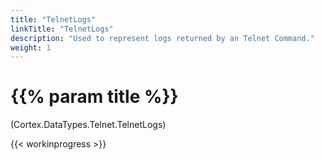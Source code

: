 ```yaml
---
title: "TelnetLogs"
linkTitle: "TelnetLogs"
description: "Used to represent logs returned by an Telnet Command."
weight: 1
---
```


# {{% param title %}}

<p class="namespace">(Cortex.DataTypes.Telnet.TelnetLogs)</p>

{{< workinprogress >}}
